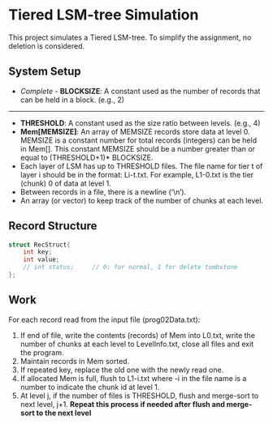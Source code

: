 # Tiered LSM-tree Simulation

This project simulates a Tiered LSM-tree. To simplify the assignment, no deletion is considered.

## System Setup

- _Complete_ - **BLOCKSIZE**: A constant used as the number of records that can be held in a block. (e.g., 2)
---
- **THRESHOLD**: A constant used as the size ratio between levels. (e.g., 4)
- **Mem[MEMSIZE]**: An array of MEMSIZE records store data at level 0. MEMSIZE is a constant number for total records (integers) can be held in Mem[]. This constant MEMSIZE should be a number greater than or equal to (THRESHOLD+1)* BLOCKSIZE.
- Each layer of LSM has up to THRESHOLD files. The file name for tier t of layer i should be in the format: Li-t.txt. For example, L1-0.txt is the tier (chunk) 0 of data at level 1.
- Between records in a file, there is a newline (‘\n’).
- An array (or vector) to keep track of the number of chunks at each level.

## Record Structure

```cpp
struct RecStruct{ 
    int key; 
    int value;  
    // int status;     // 0: for normal, 1 for delete tombstone 
};
```


## Work
For each record read from the input file (prog02Data.txt): 
1. If end of file, write the contents (records) of Mem into L0.txt, write the number of 
chunks at each level to LevelInfo.txt, close all files and exit the program. 
2.  Maintain records in Mem sorted. 
3.  If repeated key, replace the old one with the newly read one.  
4.  If allocated Mem is full, flush to L1-i.txt where -i in the file name is a number to 
indicate the chunk id at level 1. 
5.  At level j, if the number of files is THRESHOLD, flush and merge-sort to next 
level, j+1. 
__Repeat this process if needed after flush and merge-sort to the next level__
 